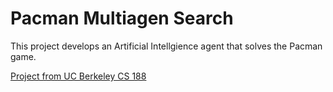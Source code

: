 # Pacman Multiagen Search

This project develops an Artificial Intellgience agent that solves the Pacman game.

[Project from UC Berkeley CS 188](https://inst.eecs.berkeley.edu/~cs188/sp20/project2/ "@embed")
